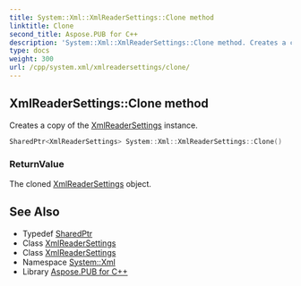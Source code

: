 ```yaml
---
title: System::Xml::XmlReaderSettings::Clone method
linktitle: Clone
second_title: Aspose.PUB for C++
description: 'System::Xml::XmlReaderSettings::Clone method. Creates a copy of the XmlReaderSettings instance in C++.'
type: docs
weight: 300
url: /cpp/system.xml/xmlreadersettings/clone/
---
```

## XmlReaderSettings::Clone method


Creates a copy of the [XmlReaderSettings](../) instance.

```cpp
SharedPtr<XmlReaderSettings> System::Xml::XmlReaderSettings::Clone()
```


### ReturnValue

The cloned [XmlReaderSettings](../) object.

## See Also

* Typedef [SharedPtr](../../../system/sharedptr/)
* Class [XmlReaderSettings](../)
* Class [XmlReaderSettings](../)
* Namespace [System::Xml](../../)
* Library [Aspose.PUB for C++](../../../)
